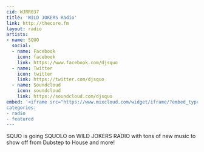 ```yaml
---
cid: WJRR037
title: 'WILD JOKERS Radio'
link: http://thecore.fm
layout: radio
artists: 
- name: SQUO
  social:
  - name: Facebook
    icon: facebook
    link: https://www.facebook.com/djsquo
  - name: Twitter
    icon: twitter
    link: https://twitter.com/djsquo
  - name: Soundcloud
    icon: soundcloud
    link: https://soundcloud.com/djsquo
embed: '<iframe src="https://www.mixcloud.com/widget/iframe/?embed_type=widget_standard&amp;embed_uuid=e6e770d6-21c0-44ea-8d93-17e80ad347f3&amp;feed=https%3A%2F%2Fwww.mixcloud.com%2FWildjokers%2F05-10-15-wild-jokers-radio%2F&amp;hide_cover=1&amp;hide_tracklist=1&amp;replace=0" frameborder="0" height="180" width="100%"></iframe>
categories:
- radio
- featured
---
```


SQUO is going SQUOLO on WILD JOKERS RADIO with tons of new music to show off from Dubstep to House and more!